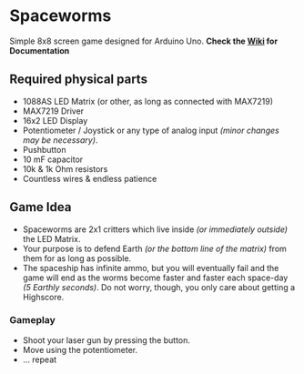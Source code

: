 # Spaceworms
Simple 8x8 screen game designed for Arduino Uno. **Check the [Wiki](https://github.com/taralesca/Spaceworms/wiki) for Documentation**


## Required physical parts

* 1088AS LED Matrix (or other, as long as connected with MAX7219)
* MAX7219 Driver
* 16x2 LED Display
* Potentiometer / Joystick or any type of analog input *(minor changes may be necessary)*.
* Pushbutton
* 10 mF capacitor
* 10k & 1k Ohm resistors
* Countless wires & endless patience

## Game Idea

* Spaceworms are 2x1 critters which live inside *(or immediately outside)* the LED Matrix.
* Your purpose is to defend Earth *(or the bottom line of the matrix)* from them for as long as possible.
* The spaceship has infinite ammo, but you will eventually fail and the game will end as the worms become faster and faster each space-day *(5 Earthly seconds)*. Do not worry, though, you only care about getting a Highscore.

### Gameplay

* Shoot your laser gun by pressing the button.
* Move using the potentiometer.
* ... repeat
